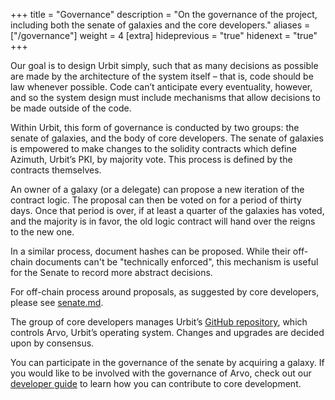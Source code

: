 +++
title = "Governance"
description = "On the governance of the project, including both the senate of galaxies and the core developers."
aliases = ["/governance"]
weight = 4
[extra]
hideprevious = "true"
hidenext = "true"
+++

Our goal is to design Urbit simply, such that as many decisions as possible are made by the architecture of the system itself – that is, code should be law whenever possible. Code can’t anticipate every eventuality, however, and so the system design must include mechanisms that allow decisions to be made outside of the code.

Within Urbit, this form of governance is conducted by two groups: the senate of galaxies, and the body of core developers. The senate of galaxies is empowered to make changes to the solidity contracts which define Azimuth, Urbit’s PKI, by majority vote. This process is defined by the contracts themselves.

An owner of a galaxy (or a delegate) can propose a new iteration of the contract logic. The proposal can then be voted on for a period of thirty days. Once that period is over, if at least a quarter of the galaxies has voted, and the majority is in favor, the old logic contract will hand over the reigns to the new one.

In a similar process, document hashes can be proposed. While their off-chain documents can't be "technically enforced", this mechanism is useful for the Senate to record more abstract decisions.

For off-chain process around proposals, as suggested by core developers, please see [senate.md](https://github.com/urbit/azimuth/blob/master/senate).

The group of core developers manages Urbit’s [GitHub repository](https://github.com/urbit/), which controls Arvo, Urbit’s operating system. Changes and upgrades are decided upon by consensus.

You can participate in the governance of the senate by acquiring a galaxy. If you would like to be involved with the governance of Arvo, check out our [developer guide](/docs/development/develop) to learn how you can contribute to core development.


